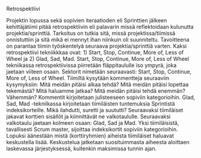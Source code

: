 Retrospektiivi

Projektin lopussa sekä sopivien iteraatioden eli Sprinttien jälkeen kehittäjätiimi pitää retrospektiivin
eli palavarin missä reflektoidaan kulunutta projektia/sprinttiä. Tarkoitus on tutkia sitä, missä projektissa/tiimissä
onnistuttiin ja sitä mikä ei mennyt ihan niinkuin oli suunniteltu. Tavoitteena on parantaa tiimin työskentelyä seuraava
projektia/sprinttiä varten. Kaksi retrospektiivi tekniikkkaa ovat: 1) Start, Stop, Continue, More of, Less of Wheel ja
2) Glad, Sad, Mad.
     Start, Stop, Continue, More of, Less of Wheel tekniikassa retrospektiivissa piirretään fläppitaululle iso ympyrä, joka
jaetaan viiteen osaan. Sektorit nimetään seuraavasti: Start, Stop, Continue, More of, Less of Wheel. Tiimiltä kysytään kommentteja
seuraaviin kysymyksiin: Mitä meidän pitäisi alkaa tehdä? Mitä meidän pitäisi lopettaa tekemästä? Mitä haluamme jatkaa? Mitä meidän pitäisi tehdä enemmän? Vähemmän?
Kommentit kirjoitetaan julisteeseen sopiviin kategorioihin.
  Glad, Sad, Mad -tekniikassa kirjoitetaan tiimiläisten tuntemuksia Sprintistä indeksikorteille. Mikä ilahdutti, suretti ja suututti? Seuraavaksi
  tiimiläiset jakavat korttien sisällöt ja kiinnittävät ne valkotaululle. Seuraavaksi valkotaulu jaetaan kolmeen osaan: Glad, Sad ja Mad.
  Yksi tiimiläisistä, tavallisesti Scrum master, sijoittaa indeksikortit sopiviin kategorioihin. Lopuksi äänestään
  mistä (korttiryhmien) aiheista tiimiläiset haluavat keskustella lisää. Keskustelua jatketaan suosituimmasta aiheesta aloittaen
  laskevassa järjestyksessä, kuitenkin maksimissa tunnin ajan. 
  
